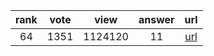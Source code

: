 
| rank | vote | view | answer | url |
|:-:|:-:|:-:|:-:|:-:|
|64|1351|1124120|11| [url](http://stackoverflow.com/questions/4906977/how-do-i-access-environment-variables-from-python) |

